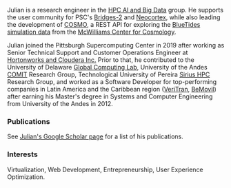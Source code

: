 Julian is a research engineer in the [HPC AI and Big
Data](http://cmu.edu/psc/aibd) group. He supports the user community
for PSC's [Bridges-2](https://www.psc.edu/bridges-2) and
[Neocortex](https://www.cmu.edu/psc/aibd/neocortex/), while also
leading the development of
[COSMO](https://www.cmu.edu/cosmology/news/articles/2020-05-15_seed-grant-recipients.html),
a REST API for exploring the [BlueTides simulation
data](http://bluetides-project.org/) from the [McWilliams Center for
Cosmology](https://www.cmu.edu/cosmology/).

Julian joined the Pittsburgh Supercomputing Center in 2019 after
working as Senior Technical Support and Customer Operations Engineer
at [Hortonworks and Cloudera Inc.](https://www.cloudera.com/) Prior to
that, he contributed to the University of Delaware [Global Computing
Lab](https://globalcomputing.group/), University of the Andes
[COMIT](https://sistemas.uniandes.edu.co/en/research/groups/comit-en)
Research Group, Technological University of Pereira [Sirius
HPC](https://sirius.utp.edu.co/) Research Group, and worked as a
Software Developer for top-performing companies in Latin America and
the Caribbean region ([VeriTran](https://www.veritran.com/),
[BeMovil](https://www.bemovil.net/)) after earning his Master's degree
in Systems and Computer Engineering from University of the Andes in 2012.

### Publications ###
See [Julian's Google Scholar page](https://scholar.google.com/citations?user=F9CRNeYAAAAJ) for a list of his publications.

### Interests ###
Virtualization, Web Development, Entrepreneurship, User Experience Optimization.
